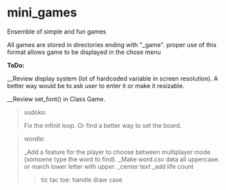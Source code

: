 # mini_games
 Ensemble of simple and fun games

All games are stored in directories ending with "_game".
proper use of this format allows game to be displayed in the chose menu



**ToDo:**

__Review display system (lot of hardcoded variable in screen resolution). A better way would be to ask user to enter it or make it resizable.

__Review set_font() in Class Game. 



>sudoko:
> 
>Fix the infinit loop. Or find a better way to set the board.

>wordle: 
> 
> _Add a feature for the player to choose between multiplayer mode (somoene type the word to find). 
> _Make word.csv data all uppercase. or march lower letter with upper.
> _center text
> _add life count
> 
> 
>> tic tac toe: handle draw case



